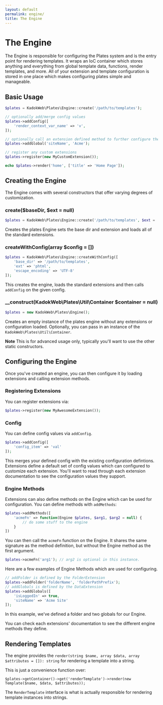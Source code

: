 ```yaml
---
layout: default
permalink: engine/
title: The Engine
---
```


# The Engine

The Engine is responsible for configuring the Plates system and is the entry point for rendering templates. It wraps an IoC container which stores anything and everything from global template data, functions, render templates, and more. All of your extension and template configuration is stored in one place which makes configuring plates simple and manageable.

## Basic Usage

```php
$plates = KadokWeb\Plates\Engine::create('/path/to/templates');

// optionally add/merge config values
$plates->addConfig([
    'render_context_var_name' => 'v',
]);

// optionally call an extension defined method to further configure the engine and the extensions
$plates->addGlobal('siteName', 'Acme');

// register any custom extensions
$plates->register(new MyCustomExtension());

echo $plates->render('home', ['title' => 'Home Page']);
```

## Creating the Engine

The Engine comes with several constructors that offer varying degrees of customization.

### create($baseDir, $ext = null)

```php
$plates = KadokWeb\Plates\Engine::create('/path/to/templates', $ext = 'phtml');
```

Creates the plates Engine sets the base dir and extension and loads all of the standard extensions.

### createWithConfig(array $config = [])

```php
$plates = KadokWeb\Plates\Engine::createWithConfig([
    'base_dir' => '/path/to/templates',
    'ext' => 'phtml',
    'escape_encoding' => 'UTF-8'
]);
```

This creates the engine, loads the standard extensions and then calls `addConfig` on the given config.

### \_\_construct(KadokWeb\Plates\Util\Container $container = null)

```php
$plates = new KadokWeb\Plates\Engine();
```

Creates an empty instance of the plates engine without any extensions or configuration loaded. Optionally, you can pass in an instance of the `KadokWeb\Plates\Util\Container`.

**Note** This is for advanced usage only, typically you'll want to use the other static constructors.

## Configuring the Engine

Once you've created an engine, you can then configure it by loading extensions and calling extension methods.

### Registering Extensions

You can register extensions via:

```php
$plates->register(new MyAwesomeExtension());
```

### Config

You can define config values via `addConfig`.

```php
$plates->addConfig([
    'config_item' => 'val'
]);
```

This merges your defined config with the existing configuration defintions. Extensions define a default set of config values which can configured to customize each extension. You'll want to read through each extension documentation to see the configuration values they support.

### Engine Methods

Extensions can also define methods on the Engine which can be used for configuration. You can define methods with `addMethods`:

```php
$plates->addMethods([
    'acmeFn' => function(Engine $plates, $arg1, $arg2 = null) {
        // do some stuff to the engine
    }
])
```

You can then call the `acmeFn` function on the Engine. It shares the same signature as the method definition, but without the Engine method as the first argument.

```php
$plates->acmeFn('arg1'); // arg2 is optional in this instance.
```

Here are a few examples of Engine Methods which are used for configuring.

```php
// addFolder is defined by the FolderExtension
$plates->addFolder('folderName', 'folderPathPrefix');
// addGlobals is defined by the DataExtension
$plates->addGlobals([
    'isLoggedIn' => true,
    'siteName' => 'Acme Site'
]);
```

In this example, we've defined a folder and two globals for our Engine.

You can check each extensions' documentation to see the different engine methods they define.

## Rendering Templates

The engine provides the `render(string $name, array $data, array $attributes = []): string` for rendering a template into a string.

This is just a convenience function over:

```
$plates->getContainer()->get('renderTemplate')->render(new Template($name, $data, $attributes));
```

The `RenderTemplate` interface is what is actually responsible for rendering template instances into strings.
